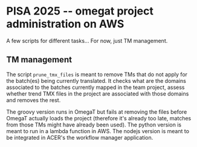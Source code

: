 # PISA 2025 -- omegat project administration on AWS

A few scripts for different tasks... For now, just TM management. 

## TM management

The script `prune_tmx_files` is meant to remove TMs that do not apply for the batch(es) being currently translated. It checks what are the domains associated to the batches currently mapped in the team project, assess whether trend TMX files in the project are associated with those domains and removes the rest.

The groovy version runs in OmegaT but fails at removing the files before OmegaT actually loads the project (therefore it's already too late, matches from those TMs might have already been used). The python version is meant to run in a lambda function in AWS. The nodejs version is meant to be integrated in ACER's the workflow manager application.